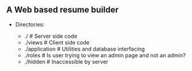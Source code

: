 A Web based resume builder
--------------------------

* Directories:

   * ./       	     # Server side code
   * ./views	     # Client side code
   * ./application   # Utilities and database interfacing
   * ./roles         # Is user trying to view an admin page and not an admin?
   * ./hidden        # Inaccessible by server

